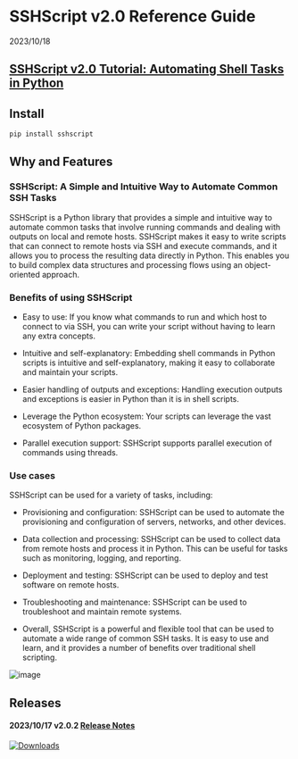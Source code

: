 # SSHScript v2.0 Reference Guide

2023/10/18

## [SSHScript v2.0 Tutorial: Automating Shell Tasks in Python](https://iapyeh.github.io/sshscript/v2/tutorial)

## Install

```
pip install sshscript
```


## Why and Features

### SSHScript: A Simple and Intuitive Way to Automate Common SSH Tasks

SSHScript is a Python library that provides a simple and intuitive way to automate common tasks that involve running commands and dealing with outputs on local and remote hosts. SSHScript makes it easy to write scripts that can connect to remote hosts via SSH and execute commands, and it allows you to process the resulting data directly in Python. This enables you to build complex data structures and processing flows using an object-oriented approach.

### Benefits of using SSHScript

- Easy to use: If you know what commands to run and which host to connect to via SSH, you can write your script without having to learn any extra concepts.

- Intuitive and self-explanatory: Embedding shell commands in Python scripts is intuitive and self-explanatory, making it easy to collaborate and maintain your scripts.

- Easier handling of outputs and exceptions: Handling execution outputs and exceptions is easier in Python than it is in shell scripts.

- Leverage the Python ecosystem: Your scripts can leverage the vast ecosystem of Python packages.

- Parallel execution support: SSHScript supports parallel execution of commands using threads.

### Use cases

SSHScript can be used for a variety of tasks, including:

- Provisioning and configuration: SSHScript can be used to automate the provisioning and configuration of servers, networks, and other devices.

- Data collection and processing: SSHScript can be used to collect data from remote hosts and process it in Python. This can be useful for tasks such as monitoring, logging, and reporting.

- Deployment and testing: SSHScript can be used to deploy and test software on remote hosts.

- Troubleshooting and maintenance: SSHScript can be used to troubleshoot and maintain remote systems.

- Overall, SSHScript is a powerful and flexible tool that can be used to automate a wide range of common SSH tasks. It is easy to use and learn, and it provides a number of benefits over traditional shell scripting.


![image](https://user-images.githubusercontent.com/4695577/186998717-ef372f78-daa5-4893-b9e9-2b6b8bff6114.png)


## Releases

#### 2023/10/17 v2.0.2 [Release Notes](https://iapyeh.github.io/sshscript/v2/release-v2.0.2)


[![Downloads](https://pepy.tech/badge/sshscript)](https://pepy.tech/project/sshscript)

